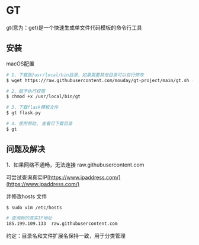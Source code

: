 # GT

gt(意为：get)是一个快速生成单文件代码模板的命令行工具

## 安装 

macOS配置

```bash
# 1、下载到/usr/local/bin目录，如果需要其他目录可以自行修改
$ wget https://raw.githubusercontent.com/mouday/gt-project/main/gt.sh -O /usr/local/bin/gt

# 2、赋予执行权限
$ chmod +x /usr/local/bin/gt

# 3、下载flask模板文件
$ gt flask.py

# 4、使用帮助, 查看可下载目录
$ gt

```

## 问题及解决

1、如果网络不通畅，无法连接 raw.githubusercontent.com

可尝试查询真实IP[https://www.ipaddress.com/](https://www.ipaddress.com/)

并修改hosts 文件
```bash
$ sudo vim /etc/hosts

# 查询到的真实IP地址
185.199.109.133  raw.githubusercontent.com
```

约定：目录名和文件扩展名保持一致，用于分类管理